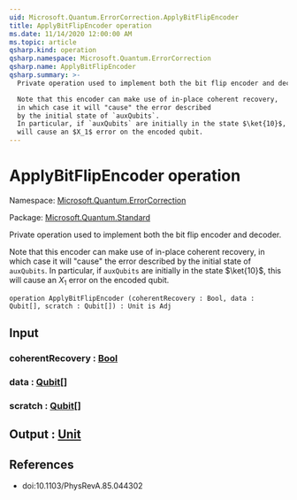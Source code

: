 ```yaml
---
uid: Microsoft.Quantum.ErrorCorrection.ApplyBitFlipEncoder
title: ApplyBitFlipEncoder operation
ms.date: 11/14/2020 12:00:00 AM
ms.topic: article
qsharp.kind: operation
qsharp.namespace: Microsoft.Quantum.ErrorCorrection
qsharp.name: ApplyBitFlipEncoder
qsharp.summary: >-
  Private operation used to implement both the bit flip encoder and decoder.

  Note that this encoder can make use of in-place coherent recovery,
  in which case it will "cause" the error described
  by the initial state of `auxQubits`.
  In particular, if `auxQubits` are initially in the state $\ket{10}$, this
  will cause an $X_1$ error on the encoded qubit.
---
```


# ApplyBitFlipEncoder operation

Namespace: [Microsoft.Quantum.ErrorCorrection](xref:Microsoft.Quantum.ErrorCorrection)

Package: [Microsoft.Quantum.Standard](https://nuget.org/packages/Microsoft.Quantum.Standard)


Private operation used to implement both the bit flip encoder and decoder.Note that this encoder can make use of in-place coherent recovery,in which case it will "cause" the error describedby the initial state of `auxQubits`.In particular, if `auxQubits` are initially in the state $\ket{10}$, thiswill cause an $X_1$ error on the encoded qubit.

```qsharp
operation ApplyBitFlipEncoder (coherentRecovery : Bool, data : Qubit[], scratch : Qubit[]) : Unit is Adj
```


## Input

### coherentRecovery : [Bool](xref:microsoft.quantum.lang-ref.bool)




### data : [Qubit](xref:microsoft.quantum.lang-ref.qubit)[]




### scratch : [Qubit](xref:microsoft.quantum.lang-ref.qubit)[]





## Output : [Unit](xref:microsoft.quantum.lang-ref.unit)



## References

- doi:10.1103/PhysRevA.85.044302